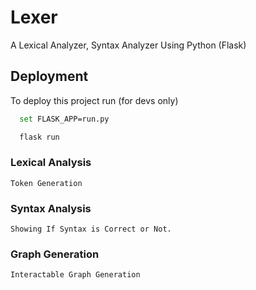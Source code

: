 # Lexer

A Lexical Analyzer, Syntax Analyzer Using Python (Flask)

## Deployment

To deploy this project run (for devs only)

```bash
  set FLASK_APP=run.py
```
```bash
  flask run
```

### Lexical Analysis
    Token Generation


### Syntax Analysis
    Showing If Syntax is Correct or Not.

### Graph Generation
    Interactable Graph Generation
